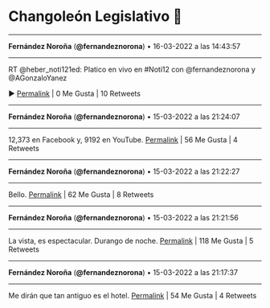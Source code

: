 # Changoleón Legislativo 🙈
*****
**Fernández Noroña** (**@fernandeznorona**) • 16-03-2022 a las 14:43:57
*****
RT @heber_noti121ed: Platico en vivo en #Noti12 con @fernandeznorona y @AGonzaloYanez 


▶️
[Permalink](https://twitter.com/fernandeznorona/status/1504226997072891904) | 0 Me Gusta | 10 Retweets
*****
**Fernández Noroña** (**@fernandeznorona**) • 15-03-2022 a las 21:24:07
*****
12,373 en Facebook y, 9192 en YouTube.
[Permalink](https://twitter.com/fernandeznorona/status/1503965314450485248) | 56 Me Gusta | 4 Retweets
*****
**Fernández Noroña** (**@fernandeznorona**) • 15-03-2022 a las 21:22:27
*****
Bello.
[Permalink](https://twitter.com/fernandeznorona/status/1503964891262062592) | 62 Me Gusta | 8 Retweets
*****
**Fernández Noroña** (**@fernandeznorona**) • 15-03-2022 a las 21:21:56
*****
La vista, es espectacular. Durango de noche.
[Permalink](https://twitter.com/fernandeznorona/status/1503964764229148672) | 118 Me Gusta | 5 Retweets
*****
**Fernández Noroña** (**@fernandeznorona**) • 15-03-2022 a las 21:17:37
*****
Me dirán que tan antiguo es el hotel.
[Permalink](https://twitter.com/fernandeznorona/status/1503963675618471936) | 54 Me Gusta | 4 Retweets